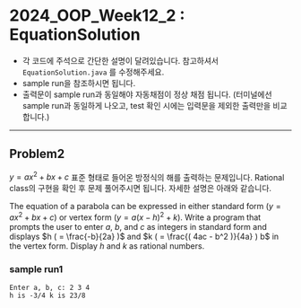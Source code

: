 # 2024_OOP_Week12_2 : EquationSolution

- 각 코드에 주석으로 간단한 설명이 달려있습니다. 참고하셔서 `EquationSolution.java` 를 수정해주세요.
- sample run을 참조하시면 됩니다.
- 출력문이 sample run과 동일해야 자동채점이 정상 채점 됩니다. (터미널에선 sample run과 동일하게 나오고, test 확인 시에는 입력문을 제외한 출력만을 비교합니다.)

---

## Problem2

$y = ax^2 + bx + c$ 표준 형태로 들어온 방정식의 해를 출력하는 문제입니다. Rational class의 구현을 확인 후 문제 풀어주시면 됩니다. 자세한 설명은 아래와 같습니다.

The equation of a parabola can be expressed in either standard form $(y = ax^2 + bx + c)$ or vertex form $(y = a(x - h)^2 + k)$. Write a program that prompts the user to enter $a$, $b$, and $c$ as integers in standard form and displays $h ( =  \frac{-b}{2a} )$ and $k ( = \frac{( 4ac - b^2 )}{4a} ) b$ in the vertex form. Display $h$ and $k$ as rational numbers.

### sample run1

```
Enter a, b, c: 2 3 4
h is -3/4 k is 23/8
```
